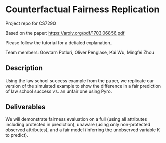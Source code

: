 # Counterfactual Fairness Replication
Project repo for CS7290 

Based on the paper: https://arxiv.org/pdf/1703.06856.pdf

Please follow the tutorial for a detialed explanation.

Team members: Gowtam Potluri, Oliver Penglase, Kai Wu, Mingfei Zhou

## Description
Using the law school success example from the paper, we replicate our version of the simulated example to show the difference in a fair prediction of law school success vs. an unfair one using Pyro. 


## Deliverables 

We will demonstrate fairness evaluation on a full (using all attributes including protected in prediction), unaware (using only non-protected observed attributes), and a fair model (inferring the unobserved variable K to predict). 



